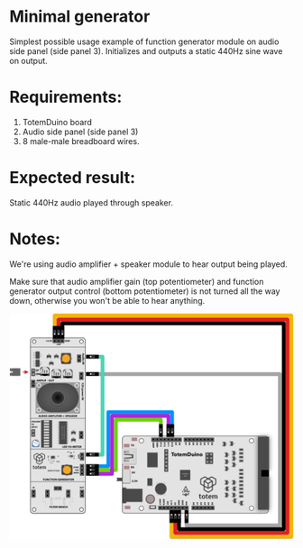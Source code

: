 # Minimal generator
Simplest possible usage example of function generator module on audio side panel (side panel 3). Initializes and outputs a static 440Hz sine wave on output.

# Requirements:
1. TotemDuino board
2. Audio side panel (side panel 3)
3. 8 male-male breadboard wires.

# Expected result:
Static 440Hz audio played through speaker.

# Notes:

We're using audio amplifier + speaker module to hear output being played.

Make sure that audio amplifier gain (top potentiometer) and function generator output control (bottom potentiometer) is not turned all the way down, otherwise you won't be able to hear anything.


![Wiring schematic for demo](schematic.png)
